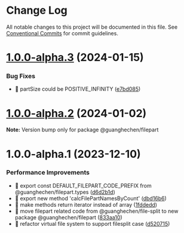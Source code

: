 # Change Log

All notable changes to this project will be documented in this file.
See [Conventional Commits](https://conventionalcommits.org) for commit guidelines.

# [1.0.0-alpha.3](https://github.com/guanghechen/sora/compare/@guanghechen/filepart@1.0.0-alpha.2...@guanghechen/filepart@1.0.0-alpha.3) (2024-01-15)


### Bug Fixes

* 🐛 partSize could be POSITIVE_INFINITY ([e7bd085](https://github.com/guanghechen/sora/commit/e7bd085968177e312a4c4c12739096626f5e8832))





# [1.0.0-alpha.2](https://github.com/guanghechen/sora/compare/@guanghechen/filepart@1.0.0-alpha.1...@guanghechen/filepart@1.0.0-alpha.2) (2024-01-02)

**Note:** Version bump only for package @guanghechen/filepart





# 1.0.0-alpha.1 (2023-12-10)


### Performance Improvements

* 🎨 export const DEFAULT_FILEPART_CODE_PREFIX from @guanghechen/filepart.types ([d6d2b1d](https://github.com/guanghechen/sora/commit/d6d2b1d960a9a02b3315c4cbd32cdc1fa53cccc3))
* 🎨 export new method 'calcFilePartNamesByCount' ([dbd16b6](https://github.com/guanghechen/sora/commit/dbd16b65610088e38ac84e39d66196e67b33446f))
* 🎨 make methods return iterator instead of array ([1fddedd](https://github.com/guanghechen/sora/commit/1fddedd8a8de6b21c0431bdacf2a7d8a17bd2c86))
* 🎨 move filepart related code from @guanghechen/file-split to new package @guanghechen/filepart ([833aa10](https://github.com/guanghechen/sora/commit/833aa10f4eee38b09a375b221a0a763f96d8fd4c))
* 🎨 refactor virtual file system to support filesplit case ([d520715](https://github.com/guanghechen/sora/commit/d520715e1195169914e9a4563fc8c2b1cd035b27))
